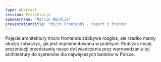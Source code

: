 ```yaml
---
type: abstract
session: Prezentacja
speakername: "Marcin Mendlik"
presentationtitle: "Micro Frontends - raport z frontu"
---
```

Pojęcie architektury micro frontends zdobywa rozgłos, ale rzadko mamy okazję zobaczyć, jak jest implementowana w praktyce. Podczas mojej prezentacji przedstawię nasze doświadczenia przy wprowadzaniu tej architektury do systemów dla największych banków w Polsce.
